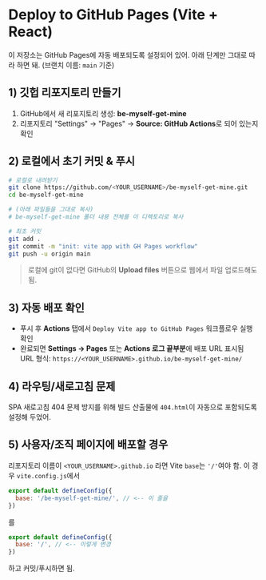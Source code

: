 # Deploy to GitHub Pages (Vite + React)

이 저장소는 GitHub Pages에 자동 배포되도록 설정되어 있어.
아래 단계만 그대로 따라 하면 돼. (브랜치 이름: `main` 기준)

## 1) 깃헙 리포지토리 만들기
1. GitHub에서 새 리포지토리 생성: **be-myself-get-mine**
2. 리포지토리 "Settings" → "Pages" → **Source: GitHub Actions**로 되어 있는지 확인

## 2) 로컬에서 초기 커밋 & 푸시
```bash
# 로컬로 내려받기
git clone https://github.com/<YOUR_USERNAME>/be-myself-get-mine.git
cd be-myself-get-mine

# (아래 파일들을 그대로 복사)
# be-myself-get-mine 폴더 내용 전체를 이 디렉토리로 복사

# 최초 커밋
git add .
git commit -m "init: vite app with GH Pages workflow"
git push -u origin main
```

> 로컬에 git이 없다면 GitHub의 **Upload files** 버튼으로 웹에서 파일 업로드해도 됨.

## 3) 자동 배포 확인
- 푸시 후 **Actions** 탭에서 `Deploy Vite app to GitHub Pages` 워크플로우 실행 확인
- 완료되면 **Settings → Pages** 또는 **Actions 로그 끝부분**에 배포 URL 표시됨  
  URL 형식: `https://<YOUR_USERNAME>.github.io/be-myself-get-mine/`

## 4) 라우팅/새로고침 문제
SPA 새로고침 404 문제 방지를 위해 빌드 산출물에 `404.html`이 자동으로 포함되도록 설정해 두었어.

## 5) 사용자/조직 페이지에 배포할 경우
리포지토리 이름이 `<YOUR_USERNAME>.github.io` 라면 Vite `base`는 `'/'`여야 함.
이 경우 `vite.config.js`에서
```js
export default defineConfig({
  base: '/be-myself-get-mine/', // <-- 이 줄을
})
```
를
```js
export default defineConfig({
  base: '/', // <-- 이렇게 변경
})
```
하고 커밋/푸시하면 됨.